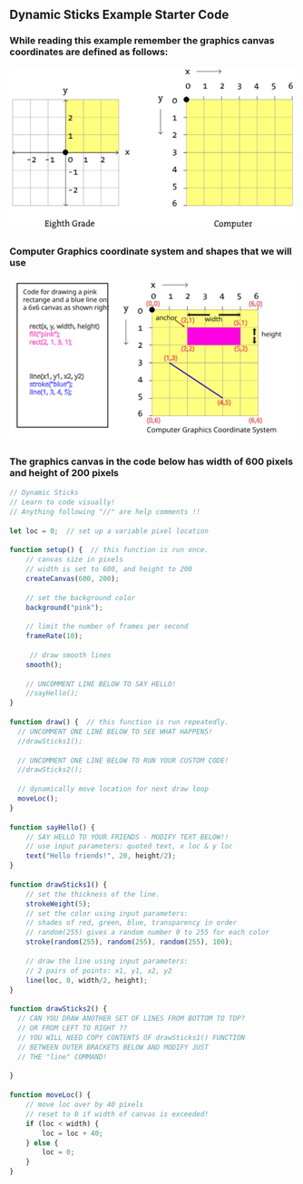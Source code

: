 ## Dynamic Sticks Example Starter Code
### While reading this example remember the graphics canvas coordinates are defined as follows:

![alt text](canvas_coords.svg)

### Computer Graphics coordinate system and shapes that we will use

<img src="graphics_coords.svg" alt="Graphics Coordinate System" width="800"/>

### The graphics canvas in the code below has width of 600 pixels and height of 200 pixels

```javascript
// Dynamic Sticks
// Learn to code visually!
// Anything following "//" are help comments !!

let loc = 0;  // set up a variable pixel location

function setup() {  // this function is run once.   
    // canvas size in pixels
    // width is set to 600, and height to 200
    createCanvas(600, 200); 

    // set the background color
    background("pink");  
    
    // limit the number of frames per second
    frameRate(10);

     // draw smooth lines
    smooth(); 

    // UNCOMMENT LINE BELOW TO SAY HELLO!
    //sayHello();
} 

function draw() {  // this function is run repeatedly.  
  // UNCOMMENT ONE LINE BELOW TO SEE WHAT HAPPENS!
  //drawSticks1();

  // UNCOMMENT ONE LINE BELOW TO RUN YOUR CUSTOM CODE!
  //drawSticks2();   
  
  // dynamically move location for next draw loop
  moveLoc();
}

function sayHello() {
    // SAY HELLO TO YOUR FRIENDS - MODIFY TEXT BELOW!! 
    // use input parameters: quoted text, x loc & y loc
    text("Hello friends!", 20, height/2);
}

function drawSticks1() {
    // set the thickness of the line. 
    strokeWeight(5);
    // set the color using input parameters:
    // shades of red, green, blue, transparency in order
    // random(255) gives a random number 0 to 255 for each color
    stroke(random(255), random(255), random(255), 100);
    
    // draw the line using input parameters:
    // 2 pairs of points: x1, y1, x2, y2 
    line(loc, 0, width/2, height); 
}

function drawSticks2() {
  // CAN YOU DRAW ANOTHER SET OF LINES FROM BOTTOM TO TOP?
  // OR FROM LEFT TO RIGHT ??
  // YOU WILL NEED COPY CONTENTS OF drawSticks1() FUNCTION 
  // BETWEEN OUTER BRACKETS BELOW AND MODIFY JUST 
  // THE "line" COMMAND!
  
}

function moveLoc() {
    // move loc over by 40 pixels
    // reset to 0 if width of canvas is exceeded!
    if (loc < width) {
        loc = loc + 40;
    } else {
        loc = 0; 
    }
}
```